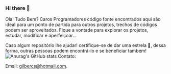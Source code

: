 ### Hi there 👋

Ola! Tudo Bem? Caros Programadores código fonte encontrados aqui são ideal para um ponto de partida para outros projetos, trechos de códigos podem ser aproveitados. Fique a vontade para explorar os projetos, estudar, modificar e aperfeiçoar...

Caso algum repositório lhe ajudar! certifique-se de dar uma estrela 🌟, dessa forma, outras pessoas podem encontrá-lo e se beneficiar também!
![Anurag's GitHub stats](https://github-readme-stats.vercel.app/api?username=gilbercs&show_icons=true&theme=transparent)
Contato:

Email: gilbercs@hotmail.com.
